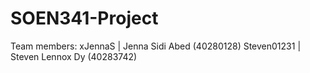 # SOEN341-Project

Team members:
xJennaS | Jenna Sidi Abed (40280128) 
Steven01231 | Steven Lennox Dy (40283742)
